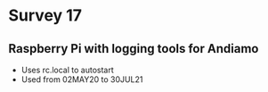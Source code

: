 # Survey 17
## Raspberry Pi with logging tools for Andiamo
- Uses rc.local to autostart
- Used from 02MAY20 to 30JUL21